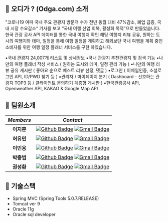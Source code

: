 
## 🚙 오디가 ? (Odga.com) 소개
"코로나19 여파 국내 주요 관광지 방문객 수가 전년 동월 대비 47%감소, 폐업 급증, 국내 시장 수요감소“ 기사를 보고 “국내 여행 산업 회복, 활성화 목적”으로 만들었습니다.
한국 관광 공사 API 데이터를 통한 국내 여행지 확인 해당 여행지 리뷰 공유, 원하는 도시의 여행지와 테마, 일정을 통해 여행 일정을 계획하고 해외보단 국내 여행을 계획 중인 소비자를 위한 여행 일정 플래너 서비스를 구현 하였습니다.

▪국내 관광지 24,007개 리스트 및 상세정보
▪국내 관광지 추천관광지 및 검색 기능
▪나만의 여행 플래너 작성 서비스 ( 원하는 도시와 테마, 일정 관리 가능 )
▪나만의 여행 리뷰 공유 게시판 ( 좋아요 순으로 베스트 리뷰 선정, 댓글 )
▪로그인 ( 이메일인증, 소셜로그인 API, ID/PWD 찾기 등 )
▪관리자 / 마이페이지 분기 ( Dashboard - 선호하는 관광지 TOP3 등 / 클라이언트 문의하기 계층형 게시판 )
▪한국관광공사 API, Openweather API, KAKAO & Google Map API


## 🚙 팀원소개

|*Members*|*Contact*|
|:---:|---|
|**이지훈**|[![Github Badge](https://img.shields.io/badge/-Github-000?style=flat-square&logo=Github&logoColor=white)](http://github.com/dlalstj0213) [![Gmail Badge](https://img.shields.io/badge/-rhieminseo@gmail.com-c14438?style=flat-square&logo=Gmail&logoColor=white&link=mailto:rhieminseo@gmail.com)](mailto:iamzhliiv@gmail.com)|
|**허유민**|[![Github Badge](https://img.shields.io/badge/-Github-000?style=flat-square&logo=Github&logoColor=white)](https://github.com/OnceDeveloper) [![Gmail Badge](https://img.shields.io/badge/-vkfks4607@gmail.com-c14438?style=flat-square&logo=Gmail&logoColor=white&link=mailto:example@gmail.com)](mailto:ymhur980203@gmail.com)|
|**이민용**|[![Github Badge](https://img.shields.io/badge/-Github-000?style=flat-square&logo=Github&logoColor=white)](https://github.com/Binveloper) [![Gmail Badge](https://img.shields.io/badge/-seeroocee@gmail.com-c14438?style=flat-square&logo=Gmail&logoColor=white&link=mailto:example@gmail.com)](mailto:thecolorpoetic@gmail.com)|
|**박종범**|[![Github Badge](https://img.shields.io/badge/-Github-000?style=flat-square&logo=Github&logoColor=white)](https://github.com/cateto) [![Gmail Badge](https://img.shields.io/badge/-u2skind@gmail.com-c14438?style=flat-square&logo=Gmail&logoColor=white&link=mailto:example@gmail.com)](mailto:doby14515@gmail.com)|
|**권성환**|[![Github Badge](https://img.shields.io/badge/-Github-000?style=flat-square&logo=Github&logoColor=white)](https://github.com/cateto) [![Gmail Badge](https://img.shields.io/badge/-u2skind@gmail.com-c14438?style=flat-square&logo=Gmail&logoColor=white&link=mailto:example@gmail.com)](mailto:suadeomgit@gmail.com)|


## 🚙 기술스택
- Spring MVC (Spring Tools 5.0.7.RELEASE)
- Tomcat ver 9
- Oracle 11g
- Oracle sql developer

